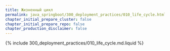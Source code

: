 ```yaml
---
title: Жизненный цикл
permalink: java_springboot/300_deployment_practices/010_life_cycle.html
chapter_initial_prepare_cluster: false
chapter_initial_prepare_repo: false
chapter_production_disclaimer: false
---
```


{% include 300_deployment_practices/010_life_cycle.md.liquid %}
